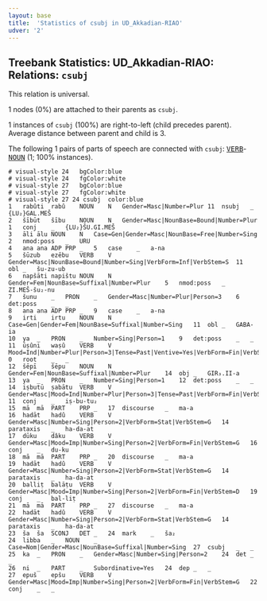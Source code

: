 ```yaml
---
layout: base
title:  'Statistics of csubj in UD_Akkadian-RIAO'
udver: '2'
---
```


## Treebank Statistics: UD_Akkadian-RIAO: Relations: `csubj`

This relation is universal.

1 nodes (0%) are attached to their parents as `csubj`.

1 instances of `csubj` (100%) are right-to-left (child precedes parent).
Average distance between parent and child is 3.

The following 1 pairs of parts of speech are connected with `csubj`: <tt><a href="akk_riao-pos-VERB.html">VERB</a></tt>-<tt><a href="akk_riao-pos-NOUN.html">NOUN</a></tt> (1; 100% instances).


~~~ conllu
# visual-style 24	bgColor:blue
# visual-style 24	fgColor:white
# visual-style 27	bgColor:blue
# visual-style 27	fgColor:white
# visual-style 27 24 csubj	color:blue
1	rabûti	rabû	NOUN	N	Gender=Masc|Number=Plur	11	nsubj	_	{LU₂}GAL.MEŠ
2	šībūt	šību	NOUN	N	Gender=Masc|NounBase=Bound|Number=Plur	1	conj	_	{LU₂}ŠU.GI.MEŠ
3	āli	ālu	NOUN	N	Case=Gen|Gender=Masc|NounBase=Free|Number=Sing	2	nmod:poss	_	URU
4	ana	ana	ADP	PRP	_	5	case	_	a-na
5	šūzub	ezēbu	VERB	V	Gender=Masc|NounBase=Bound|Number=Sing|VerbForm=Inf|VerbStem=S	11	obl	_	šu-zu-ub
6	napšāti	napištu	NOUN	N	Gender=Fem|NounBase=Suffixal|Number=Plur	5	nmod:poss	_	ZI.MEŠ-šu₂-nu
7	šunu	_	PRON	_	Gender=Masc|Number=Plur|Person=3	6	det:poss	_	_
8	ana	ana	ADP	PRP	_	9	case	_	a-na
9	irti	irtu	NOUN	N	Case=Gen|Gender=Fem|NounBase=Suffixal|Number=Sing	11	obl	_	GABA-ia
10	ya	_	PRON	_	Number=Sing|Person=1	9	det:poss	_	_
11	ūṣûni	waṣû	VERB	V	Mood=Ind|Number=Plur|Person=3|Tense=Past|Ventive=Yes|VerbForm=Fin|VerbStem=G	0	root	_	_
12	šēpī	šēpu	NOUN	N	Gender=Fem|NounBase=Suffixal|Number=Plur	14	obj	_	GIR₃.II-a
13	ya	_	PRON	_	Number=Sing|Person=1	12	det:poss	_	_
14	iṣbutū	ṣabātu	VERB	V	Gender=Masc|Mood=Ind|Number=Plur|Person=3|Tense=Past|VerbForm=Fin|VerbStem=G	11	conj	_	iṣ-bu-tu₂
15	mā	mā	PART	PRP	_	17	discourse	_	ma-a
16	hadāt	hadû	VERB	V	Gender=Masc|Number=Sing|Person=2|VerbForm=Stat|VerbStem=G	14	parataxis	_	ha-da-at
17	dūku	dâku	VERB	V	Gender=Masc|Mood=Imp|Number=Sing|Person=2|VerbForm=Fin|VerbStem=G	16	conj	_	du-ku
18	mā	mā	PART	PRP	_	20	discourse	_	ma-a
19	hadāt	hadû	VERB	V	Gender=Masc|Number=Sing|Person=2|VerbForm=Stat|VerbStem=G	14	parataxis	_	ha-da-at
20	balliṭ	balāṭu	VERB	V	Gender=Masc|Mood=Imp|Number=Sing|Person=2|VerbForm=Fin|VerbStem=D	19	conj	_	bal-liṭ
21	mā	mā	PART	PRP	_	27	discourse	_	ma-a
22	hadāt	hadû	VERB	V	Gender=Masc|Number=Sing|Person=2|VerbForm=Stat|VerbStem=G	14	parataxis	_	ha-da-at
23	ša	ša	SCONJ	DET	_	24	mark	_	ša₂
24	libba	_	NOUN	_	Case=Nom|Gender=Masc|NounBase=Suffixal|Number=Sing	27	csubj	_	_
25	ka	_	PRON	_	Gender=Masc|Number=Sing|Person=2	24	det	_	_
26	ni	_	PART	_	Subordinative=Yes	24	dep	_	_
27	epuš	epšu	VERB	V	Gender=Masc|Mood=Imp|Number=Sing|Person=2|VerbForm=Fin|VerbStem=G	22	conj	_	_

~~~



